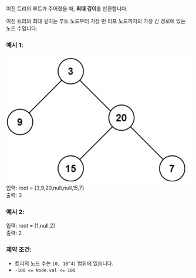 이진 트리의 루트가 주어졌을 때, **최대 깊이**를 반환합니다.

이진 트리의 최대 깊이는 루트 노드부터 가장 먼 리프 노드까지의 가장 긴 경로에 있는 노드 수입니다.

### 예시 1:
![img.png](example1.png)  
입력: root = [3,9,20,null,null,15,7]  
출력: 3  


### 예시 2:
입력: root = [1,null,2]  
출력: 2

### 제약 조건:
- 트리의 노드 수는 `[0, 10^4]` 범위에 있습니다.  
- `-100 <= Node.val <= 100`
